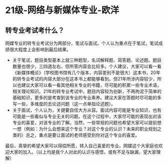 # 21级-网络与新媒体专业-欧洋

## 转专业考试考什么？
网媒专业的转专业考试分为两部分，笔试与面试。个人认为重点在于笔试，笔试成绩很大程度上会影响到最后结果。
* 关于笔试，题目类型基本上就三种题型，名词解释题、简答题、论述题。题目数量也很少，三四道左右，但所答内容会比较多。个人建议，大家可以看一看《新媒体概论》（学校图书馆有几个版本，内容差别不是很大）这本书，20年的转专业考试的内容大部分在这本书上都能够看到。但21年所涉内容较少，所以也建议大家可以看一看其他相关专业的书籍，尽可能的积累一些专业术语，相关理论知识。21年的转专业考试中，题目内容较为创新，不再拘泥于简单的基础知识，更多的是考查到该专业的专业素养。建议大家在答题时尽可能的多写一些，多维度的去论述问题（这一点单指论述题）。
* 关于面试，个人认为，关键要自信大方从容。面试内容可能是专业知识，也有可能是一些看似与专业无关的问题。在这个过程中，大家尽可能的表现出对该专业的喜爱，对该专业的了解。当然，一些常规的问题也希望大家可以提前想一想（例如：为什么会想来这个专业？对这个专业的认识？未来的职业规划之类的）总之，重点是要让面试的老师感受到你对这个专业的喜爱。

最后，真挚的希望大家可以得偿所愿，转入自己喜爱的专业。网媒这个大家庭也欢迎大家的加入。（以上均是我个人对此的认识与感悟，或有不足与缺漏，望大家理解）